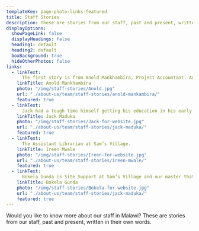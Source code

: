 ```yaml
---
templateKey: page-photo-links-featured
title: Staff Stories
description: These are stories from our staff, past and present, written in their own words.
displayOptions:
  showPageLink: false
  displayHeadings: false
  heading1: default
  heading2: default
  boxBackground: true
  hideOtherPhotos: false
links:
  - linkText:
      The first story is from Anold Mankhambira, Project Accountant. Anold sadly passed away at Chritmas 2017 aged only 37.
    linkTitle: Anold Mankhambira
    photo: "/img/staff-stories/Anold.jpg"
    url: "./about-us/team/staff-stories/anold-mankambira/"
    featured: true
  - linkText:
      Jack had a tough time himself getting his education in his early years and is currently completing his Masters in the USA. He’s glad to be able to give something back now.
    linkTitle: Jack Maduka
    photo: "/img/staff-stories/Jack-for-website.jpg"
    url: "./about-us/team/staff-stories/jack-maduka/" 
    featured: true  
  - linkText:
      The Assistant Librarian at Sam’s Village.
    linkTitle: Ireen Mwale
    photo: "/img/staff-stories/Ireen-for-website.jpg"
    url: "./about-us/team/staff-stories/ireen-mwale/"
    featured: true   
  - linkText:
      Bokela Gunda is Site Support at Sam’s Village and our master thatcher, having learnt to thatch while working for us.
    linkTitle: Bokela Gunda
    photo: "/img/staff-stories/Bokela-for-website.jpg"
    url: "./about-us/team/staff-stories/jack-maduka/"  
    featured: true         
---
```


Would you like to know more about our staff in Malawi? These are stories from our staff, past and present, written in their own words.